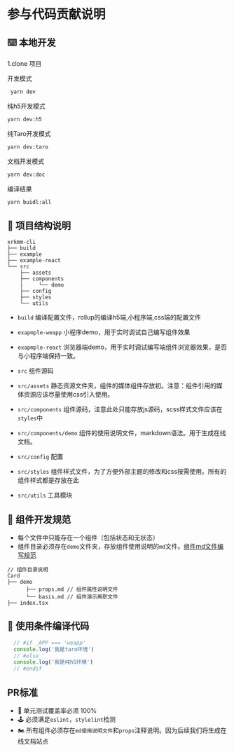 # 参与代码贡献说明

## ⌨️ 本地开发

1.clone 项目

开发模式
```bash
 yarn dev
```

纯h5开发模式
```bash
yarn dev:h5
```

纯Taro开发模式
```bash
yarn dev:taro
```

文档开发模式
```bash
yarn dev:doc
```


编译结果
```bash
yarn buidl:all
```

## 📁 项目结构说明
```
xrkmm-cli
├── build
├── example
├── example-react
└── src
    ├── assets
    ├── components
    |     └── demo
    ├── config
    ├── styles
    └── utils
```
 - `build` 编译配置文件，rollup的编译h5端,小程序端,css端的配置文件

 - `exapmple-weapp` 小程序demo，用于实时调试自己编写组件效果

 - `exapmple-react` 浏览器端demo，用于实时调试编写端组件浏览器效果，是否与小程序端保持一致。

 - `src` 组件源码

 - `src/assets` 静态资源文件夹，组件的媒体组件存放初。注意：组件引用的媒体资源应该尽量使用css引入使用。

 - `src/components` 组件源码，注意此处只能存放js源码，scss样式文件应该在`styles`中

 - `src/components/demo` 组件的使用说明文件，markdown语法。用于生成在线文档。

 - `src/config` 配置

 - `src/styles` 组件样式文件，为了方便外部主题的修改和css按需使用。所有的组件样式都是存放在此

 - `src/utils` 工具模块

## 📖 组件开发规范
 - 每个文件中只能存在一个组件（包括状态和无状态）
 - 组件目录必须存在`demo`文件夹，存放组件使用说明的`md`文件。[组件md文件编写规范](/md)

```tsx
// 组件目录说明
Card
├── demo
      ├── props.md // 组件属性说明文件
      └── basis.md // 组件演示离职文件
├── index.tsx
```

## 🔨 使用条件编译代码
```js
  // #if _APP === 'weapp'
  console.log('我是taro环境')
  // #else
  console.log('我是纯h5环境')
  // #endif
```



## PR标准
 - 🚗 单元测试覆盖率必须 100%
 - 🕹 必须满足`eslint`，`stylelint`检测
 - 🏍 所有组件必须存在`md使用说明文件`和`props`注释说明。因为后续我们将生成在线文档站点

